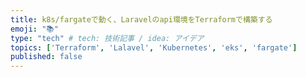 ```yaml
---
title: k8s/fargateで動く、Laravelのapi環境をTerraformで構築する
emoji: "📚"
type: "tech" # tech: 技術記事 / idea: アイデア
topics: ['Terraform', 'Lalavel', 'Kubernetes', 'eks', 'fargate']
published: false
---
```

